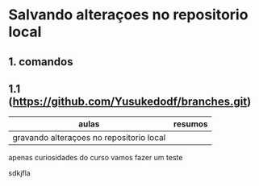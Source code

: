 
# Salvando alteraçoes no repositorio local
## 1. comandos
## 1.1 (https://github.com/Yusukedodf/branches.git)
|aulas | resumos
|-------|--------|
|gravando alteraçoes no repositorio local

apenas curiosidades do curso 
vamos fazer um teste

sdkjfla
